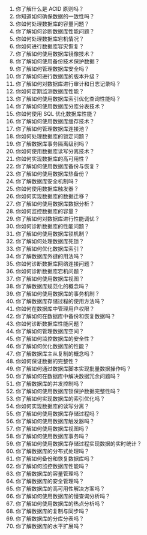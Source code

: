 1. 你了解什么是 ACID 原则吗？
2. 你知道如何确保数据的一致性吗？
3. 你如何处理数据库的容量问题？
4. 你了解如何诊断数据库性能问题？
5. 你如何处理数据库宕机情况？
6. 你如何进行数据库容灾恢复？
7. 你了解如何使用数据库镜像技术？
8. 你了解如何使用备份技术保护数据？
9. 你了解如何管理数据库安全吗？
10. 你了解如何进行数据库的版本升级？
11. 你了解如何对数据库进行审计和日志记录吗？
12. 你如何定期监测数据库性能？
13. 你了解如何使用数据库索引优化查询性能吗？
14. 你了解如何使用数据库分库分表技术？
15. 你如何使用 SQL 优化数据库性能？
16. 你了解如何使用数据库缓存技术？
17. 你了解如何管理数据库连接池？
18. 你如何处理数据库的锁定问题？
19. 你了解数据库事务隔离级别吗？
20. 你如何使用数据库读写分离技术？
21. 你如何实现数据库的高可用性？
22. 你了解如何使用数据库备份与恢复？
23. 你了解如何使用数据库热备份？
24. 你了解数据库安全机制吗？
25. 你如何使用数据库触发器？
26. 你如何实现数据库的数据迁移？
27. 你了解如何使用数据库数据分析？
28. 你如何监控数据库的容量？
29. 你了解如何对数据库进行性能调优？
30. 你如何诊断数据库的性能问题？
31. 你了解如何使用数据库锁机制？
32. 你了解如何处理数据库死锁？
33. 你了解如何优化数据库索引？
34. 你了解数据库外键的用法吗？
35. 你如何诊断数据库网络连接问题？
36. 你如何诊断数据库宕机问题？
37. 你了解如何使用数据库视图？
38. 你了解数据库规范化的概念吗？
39. 你了解如何使用数据库的事务机制？
40. 你了解数据库存储过程的使用方法吗？
41. 你如何在数据库中管理用户权限？
42. 你了解如何在数据库中备份和恢复数据吗？
43. 你如何诊断数据库性能问题？
44. 你了解如何管理数据库空间？
45. 你了解如何监控数据库的安全性？
46. 你了解如何优化数据库的性能？
47. 你了解数据库主从复制的概念吗？
48. 你如何保证数据的完整性？
49. 你了解如何通过数据库脚本实现批量数据操作吗？
50. 你了解如何在数据库中解决数据冗余问题吗？
51. 你了解数据库的并发控制吗？
52. 你了解如何使用数据库锁保护数据完整性吗？
53. 你了解如何实现数据库的索引优化吗？
54. 你如何实现数据库的读写分离？
55. 你了解如何使用数据库存储过程吗？
56. 你了解如何使用数据库触发器吗？
57. 你了解如何使用数据库视图吗？
58. 你了解如何使用数据库事务吗？
59. 你了解如何使用数据库存储过程实现数据的实时统计？
60. 你了解数据库的分布式处理吗？
61. 你了解如何备份和恢复数据库吗？
62. 你了解如何监控数据库性能吗？
63. 你了解数据库的容量管理吗？
64. 你了解数据库的安全管理吗？
65. 你了解数据库的高可用性解决方案吗？
66. 你了解如何使用数据库的慢查询分析吗？
67. 你了解如何使用数据库的热点分析吗？
68. 你了解数据库的复制与同步吗？
69. 你了解数据库的分库分表吗？
70. 你了解数据库的水平扩展吗？